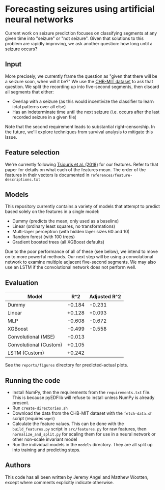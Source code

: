 # Forecasting seizures using artificial neural networks

Current work on seizure prediction focuses on classifying segments at any given
time into "seizure" or "not seizure". Given that solutions to this problem are
rapidly improving, we ask another question: how long until a seizure occurs?

## Input

More precisely, we currently frame the question as "given that there will be a
seizure soon, when will it be?" We use the [CHB-MIT
dataset](https://physionet.org/pn6/chbmit/) to ask that question. We split the
recording up into five-second segments, then discard all segments that either:
- Overlap with a seizure (as this would incentivize the classifier to learn
  ictal patterns over all else)
- Has an indeterminate time until the next seizure (i.e. occurs after the last
  recorded seizure in a given file)

Note that the second requirement leads to substantial right-censorship. In the
future, we'll explore techniques from survival analysis to mitigate this issue.


## Feature selection

We're currently following [Tsiouris et al.
(2018)](https://doi.org/10.1016/j.compbiomed.2018.05.019) for our features.
Refer to that paper for details on what each of the features mean. The order of
the features in their vectors is documented in
`references/feature-descriptions.txt`

## Models

This repository currently contains a variety of models that attempt to predict
based solely on the features in a single model:
* Dummy (predicts the mean, only used as a baseline)
* Linear (ordinary least squares, no transformations)
* Multi-layer perceptron (with hidden layer sizes 60 and 10)
* Random forest (with 100 trees)
* Gradient boosted trees (all XGBoost defaults)

Due to the poor performance of all of these (see below), we intend to move on to
more powerful methods. Our next step will be using a convolutional network to
examine multiple adjacent five-second segments. We may also use an LSTM if the
convolutional network does not perform well.

## Evaluation

| Model                  | R^2    | Adjusted R^2 |
| ---------------------- | ------ | ------------ |
| Dummy                  | -0.184 | -0.231 |
| Linear                 | +0.128 | +0.093 |
| MLP                    | -0.608 | -0.672 |
| XGBoost                | -0.499 | -0.558 |
| Convolutional (MSE)    | -0.013 |        |
| Convolutional (Custom) | +0.105 |        |
| LSTM (Custom)          | +0.242 |        |

See the `reports/figures` directory for predicted-actual plots.

## Running the code

* Install NumPy, then the requirements from the `requirements.txt` file. This is because pyEDFlib will refuse to install unless NumPy is already present.
* Run `create-directories.sh`
* Download the data from the CHB-MIT dataset with the `fetch-data.sh` script (requires `wget`)
* Calculate the feature values. This can be done with the `build_features.py` script in `src/features.py` for raw features, then `normalize_and_split.py` for scaling them for use in a neural network or other non-scale invariant model
* Run the individual models in the `models` directory. They are all split up into training and predicting steps.

## Authors

This code has all been written by Jeremy Angel and Matthew Wootten, except where
comments explicitly indicate otherwise.
